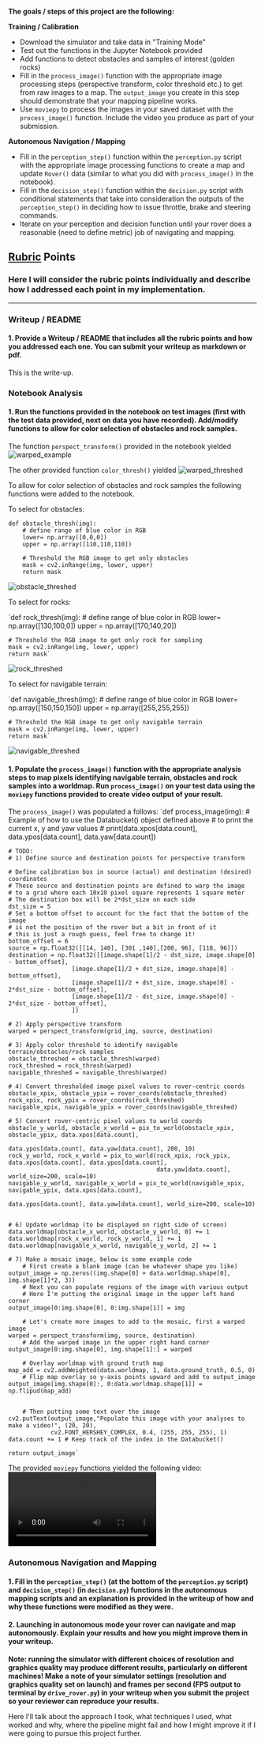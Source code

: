 **The goals / steps of this project are the following:**  

**Training / Calibration**  

* Download the simulator and take data in "Training Mode"
* Test out the functions in the Jupyter Notebook provided
* Add functions to detect obstacles and samples of interest (golden rocks)
* Fill in the `process_image()` function with the appropriate image processing steps (perspective transform, color threshold etc.) to get from raw images to a map.  The `output_image` you create in this step should demonstrate that your mapping pipeline works.
* Use `moviepy` to process the images in your saved dataset with the `process_image()` function.  Include the video you produce as part of your submission.

**Autonomous Navigation / Mapping**

* Fill in the `perception_step()` function within the `perception.py` script with the appropriate image processing functions to create a map and update `Rover()` data (similar to what you did with `process_image()` in the notebook).
* Fill in the `decision_step()` function within the `decision.py` script with conditional statements that take into consideration the outputs of the `perception_step()` in deciding how to issue throttle, brake and steering commands.
* Iterate on your perception and decision function until your rover does a reasonable (need to define metric) job of navigating and mapping.  

[//]: # (Media References)

[image1]: ./output/warped_example.jpg
[image2]: ./output/warped_threshed.jpg
[image3]: ./output/obstacle_threshed.jpg
[image4]: ./output/rock_threshed.jpg
[image5]: ./output/navigable_threshed.jpg
[video1]: ./output/test_mapping.mp4

## [Rubric](https://review.udacity.com/#!/rubrics/916/view) Points
### Here I will consider the rubric points individually and describe how I addressed each point in my implementation.  

---
### Writeup / README

#### 1. Provide a Writeup / README that includes all the rubric points and how you addressed each one.  You can submit your writeup as markdown or pdf.  

This is the write-up.

### Notebook Analysis
#### 1. Run the functions provided in the notebook on test images (first with the test data provided, next on data you have recorded). Add/modify functions to allow for color selection of obstacles and rock samples.
The function `perspect_transform()` provided in the notebook yielded
![warped_example][image1]

The other provided function `color_thresh()` yielded
![warped_threshed][image2]

To allow for color selection of obstacles and rock samples the following functions were added to the notebook.

To select for obstacles:
```
def obstacle_thresh(img):
    # define range of blue color in RGB
    lower= np.array([0,0,0])
    upper = np.array([110,110,110])

    # Threshold the RGB image to get only obstacles
    mask = cv2.inRange(img, lower, upper)
    return mask
```
![obstacle_threshed][image3]

To select for rocks:

`def rock_thresh(img):
    # define range of blue color in RGB
    lower= np.array([130,100,0])
    upper = np.array([170,140,20])

    # Threshold the RGB image to get only rock for sampling
    mask = cv2.inRange(img, lower, upper)
    return mask`

![rock_threshed][image4]

To select for navigable terrain:

`def navigable_thresh(img):
    # define range of blue color in RGB
    lower= np.array([150,150,150])
    upper = np.array([255,255,255])

    # Threshold the RGB image to get only navigable terrain
    mask = cv2.inRange(img, lower, upper)
    return mask`

![navigable_threshed][image5]

#### 1. Populate the `process_image()` function with the appropriate analysis steps to map pixels identifying navigable terrain, obstacles and rock samples into a worldmap.  Run `process_image()` on your test data using the `moviepy` functions provided to create video output of your result.

The `process_image()` was populated a follows:
`def process_image(img):
    # Example of how to use the Databucket() object defined above
    # to print the current x, y and yaw values
    # print(data.xpos[data.count], data.ypos[data.count], data.yaw[data.count])

    # TODO:
    # 1) Define source and destination points for perspective transform

    # Define calibration box in source (actual) and destination (desired) coordinates
    # These source and destination points are defined to warp the image
    # to a grid where each 10x10 pixel square represents 1 square meter
    # The destination box will be 2*dst_size on each side
    dst_size = 5
    # Set a bottom offset to account for the fact that the bottom of the image
    # is not the position of the rover but a bit in front of it
    # this is just a rough guess, feel free to change it!
    bottom_offset = 6
    source = np.float32([[14, 140], [301 ,140],[200, 96], [118, 96]])
    destination = np.float32([[image.shape[1]/2 - dst_size, image.shape[0] - bottom_offset],
                      [image.shape[1]/2 + dst_size, image.shape[0] - bottom_offset],
                      [image.shape[1]/2 + dst_size, image.shape[0] - 2*dst_size - bottom_offset],
                      [image.shape[1]/2 - dst_size, image.shape[0] - 2*dst_size - bottom_offset],
                      ])

    # 2) Apply perspective transform
    warped = perspect_transform(grid_img, source, destination)

    # 3) Apply color threshold to identify navigable terrain/obstacles/rock samples
    obstacle_threshed = obstacle_thresh(warped)
    rock_threshed = rock_thresh(warped)
    navigable_threshed = navigable_thresh(warped)

    # 4) Convert thresholded image pixel values to rover-centric coords
    obstacle_xpix, obstacle_ypix = rover_coords(obstacle_threshed)
    rock_xpix, rock_ypix = rover_coords(rock_threshed)
    navigable_xpix, navigable_ypix = rover_coords(navigable_threshed)

    # 5) Convert rover-centric pixel values to world coords
    obstacle_y_world, obstacle_x_world = pix_to_world(obstacle_xpix, obstacle_ypix, data.xpos[data.count],
                                                      data.ypos[data.count], data.yaw[data.count], 200, 10)
    rock_y_world, rock_x_world = pix_to_world(rock_xpix, rock_ypix, data.xpos[data.count], data.ypos[data.count],
                                              data.yaw[data.count], world_size=200, scale=10)
    navigable_y_world, navigable_x_world = pix_to_world(navigable_xpix, navigable_ypix, data.xpos[data.count],
                                                        data.ypos[data.count], data.yaw[data.count], world_size=200, scale=10)


    # 6) Update worldmap (to be displayed on right side of screen)
    data.worldmap[obstacle_x_world, obstacle_y_world, 0] += 1
    data.worldmap[rock_x_world, rock_y_world, 1] += 1
    data.worldmap[navigable_x_world, navigable_y_world, 2] += 1

    # 7) Make a mosaic image, below is some example code
        # First create a blank image (can be whatever shape you like)
    output_image = np.zeros((img.shape[0] + data.worldmap.shape[0], img.shape[1]*2, 3))
        # Next you can populate regions of the image with various output
        # Here I'm putting the original image in the upper left hand corner
    output_image[0:img.shape[0], 0:img.shape[1]] = img

        # Let's create more images to add to the mosaic, first a warped image
    warped = perspect_transform(img, source, destination)
        # Add the warped image in the upper right hand corner
    output_image[0:img.shape[0], img.shape[1]:] = warped

        # Overlay worldmap with ground truth map
    map_add = cv2.addWeighted(data.worldmap, 1, data.ground_truth, 0.5, 0)
        # Flip map overlay so y-axis points upward and add to output_image
    output_image[img.shape[0]:, 0:data.worldmap.shape[1]] = np.flipud(map_add)


        # Then putting some text over the image
    cv2.putText(output_image,"Populate this image with your analyses to make a video!", (20, 20),
                cv2.FONT_HERSHEY_COMPLEX, 0.4, (255, 255, 255), 1)
    data.count += 1 # Keep track of the index in the Databucket()

    return output_image`

The provided `moviepy` functions yielded the following video:
![test_mapping][video1]

### Autonomous Navigation and Mapping

#### 1. Fill in the `perception_step()` (at the bottom of the `perception.py` script) and `decision_step()` (in `decision.py`) functions in the autonomous mapping scripts and an explanation is provided in the writeup of how and why these functions were modified as they were.


#### 2. Launching in autonomous mode your rover can navigate and map autonomously.  Explain your results and how you might improve them in your writeup.  

**Note: running the simulator with different choices of resolution and graphics quality may produce different results, particularly on different machines!  Make a note of your simulator settings (resolution and graphics quality set on launch) and frames per second (FPS output to terminal by `drive_rover.py`) in your writeup when you submit the project so your reviewer can reproduce your results.**

Here I'll talk about the approach I took, what techniques I used, what worked and why, where the pipeline might fail and how I might improve it if I were going to pursue this project further.  

